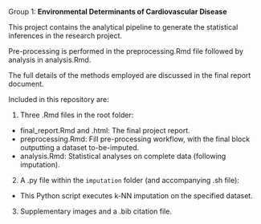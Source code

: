 Group 1: **Environmental Determinants of Cardiovascular Disease**

This project contains the analytical pipeline to generate the statistical inferences in the research project.

Pre-processing is performed in the preprocessing.Rmd file followed by analysis in analysis.Rmd. 

The full details of the methods employed are discussed in the final report document.

Included in this repository are:
1. Three .Rmd files in the root folder:
- final_report.Rmd and .html: The final project report.
- preprocessing.Rmd: Fill pre-processing workflow, with the final block outputting a dataset to-be-imputed. 
- analysis.Rmd: Statistical analyses on complete data (following imputation).

2. A .py file within the `imputation` folder (and accompanying .sh file):
- This Python script executes k-NN imputation on the specified dataset.

3. Supplementary images and a .bib citation file.
